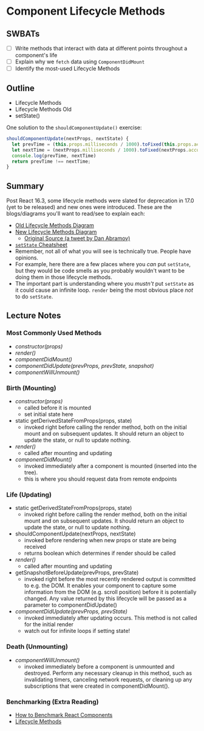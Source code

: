 Component Lifecycle Methods
===========================

## SWBATs

- [ ] Write methods that interact with data at different points throughout a component's life
- [ ] Explain why we `fetch` data using `ComponentDidMount`
- [ ] Identify the most-used Lifecycle Methods

## Outline

* Lifecycle Methods
* Lifecycle Methods Old
* setState()

One solution to the `shouldComponentUpdate()` exercise:

```javascript
shouldComponentUpdate(nextProps, nextState) {
  let prevTime = (this.props.milliseconds / 1000).toFixed(this.props.accuracy);
  let nextTime = (nextProps.milliseconds / 1000).toFixed(nextProps.accuracy);
  console.log(prevTime, nextTime)
  return prevTime !== nextTime;
}
```

## Summary

Post React 16.3, some lifecycle methods were slated for deprecation in 17.0 (yet to be released) and new ones were introduced. These are the blogs/diagrams you'll want to read/see to explain each:

- [Old Lifecycle Methods Diagram](https://hackernoon.com/reactjs-component-lifecycle-methods-a-deep-dive-38275d9d13c0)
- [New Lifecycle Methods Diagram](http://projects.wojtekmaj.pl/react-lifecycle-methods-diagram/)
  - [Original Source (a tweet by Dan Abramov)](https://twitter.com/dan_abramov/status/981712092611989509)
- [`setState` Cheatsheet](https://levelup.gitconnected.com/react-cheatsheet-this-setstate-8bc12c5f40f5)
- Remember, not all of what you will see is technically true. People have opinions.
- For example, here there are a few places where you _can_ put `setState`, but they would be code smells as you probably wouldn't want to be doing them in those lifecycle methods.
- The important part is understanding where you _mustn't_ put `setState` as it could cause an infinite loop. `render` being the most obvious place _not_ to do `setState`.

## Lecture Notes

### Most Commonly Used Methods
- *constructor(props)*
- *render()*
- *componentDidMount()*
- *componentDidUpdate(prevProps, prevState, snapshot)*
- *componentWillUnmount()*

### Birth (Mounting)
- *constructor(props)*
  - called before it is mounted
  - set initial state here
- static getDerivedStateFromProps(props, state)
  - invoked right before calling the render method, both on the initial mount and on subsequent updates. It should return an object to update the state, or null to update nothing.
- *render()*
  - called after mounting and updating
- *componentDidMount()*
  - invoked immediately after a component is mounted (inserted into the tree).
  - this is where you should request data from remote endpoints

### Life (Updating)
- static getDerivedStateFromProps(props, state)
  - invoked right before calling the render method, both on the initial mount and on subsequent updates. It should return an object to update the state, or null to update nothing.
- shouldComponentUpdate(nextProps, nextState)
  - invoked before rendering when new props or state are being received
  - returns boolean which determines if render should be called
- *render()*
  - called after mounting and updating
- getSnapshotBeforeUpdate(prevProps, prevState)
  - invoked right before the most recently rendered output is committed to e.g. the DOM. It enables your component to capture some information from the DOM (e.g. scroll position) before it is potentially changed. Any value returned by this lifecycle will be passed as a parameter to componentDidUpdate()
- *componentDidUpdate(prevProps, prevState)*
  - invoked immediately after updating occurs. This method is not called for the initial render
  - watch out for infinite loops if setting state!

### Death (Unmounting)
- *componentWillUnmount()*
  -  invoked immediately before a component is unmounted and destroyed. Perform any necessary cleanup in this method, such as invalidating timers, canceling network requests, or cleaning up any subscriptions that were created in componentDidMount().

### Benchmarking (Extra Reading)

* [How to Benchmark React Components](https://engineering.musefind.com/how-to-benchmark-react-components-the-quick-and-dirty-guide-f595baf1014c)
* [Lifecycle Methods](https://gist.github.com/alexgriff/1b5850cac9a1d565f0cb66a941505b99)
